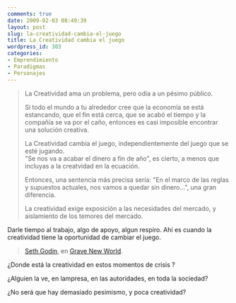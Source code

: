 ```yaml
---
comments: true
date: 2009-02-03 08:49:39
layout: post
slug: la-creatividad-cambia-el-juego
title: La Creatividad cambia el juego
wordpress_id: 303
categories:
- Emprendimiento
- Paradigmas
- Personajes
---
```


> La Creatividad ama un problema, pero odia a un pésimo público.  
>
> Si todo el mundo a tu alrededor cree que la economía se está estancando, que el fin está cerca, que se acabó el tiempo y la compañía se va por el caño, entonces es casi imposible encontrar una solución creativa.  
>  
> La Creatividad cambia el juego, independientemente del juego que se esté jugando.  
"Se nos va a acabar el dinero a fin de año", es cierto, a menos que incluyas a la creatvidad en la ecuación.  
>  
> Entonces, una sentencia más precisa sería: "En el marco de las reglas y supuestos actuales, nos vamos a quedar sin dinero...", una gran  
diferencia.  
>  
> La creatividad exige exposición a las necesidades del mercado, y aislamiento de los temores del mercado.
>
Darle tiempo al trabajo, algo de apoyo, algun respiro. Ahí es cuando la creatividad tiene la oportunidad de cambiar el juego.
>   
> [Seth Godin](http://sethgodin.typepad.com/), en [Grave New World](http://sethgodin.typepad.com/seths_blog/2009/02/grave-new-world.html).
>   


¿Donde está la creatividad en estos momentos de crisis ?

¿Alguien la ve, en lampresa, en las autoridades, en toda la sociedad?

¿No será que hay demasiado pesimismo, y poca creatividad?
